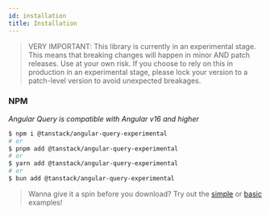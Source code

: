```yaml
---
id: installation
title: Installation
---
```


> VERY IMPORTANT: This library is currently in an experimental stage. This means that breaking changes will happen in minor AND patch releases. Use at your own risk. If you choose to rely on this in production in an experimental stage, please lock your version to a patch-level version to avoid unexpected breakages.

### NPM

_Angular Query is compatible with Angular v16 and higher_

```bash
$ npm i @tanstack/angular-query-experimental
# or
$ pnpm add @tanstack/angular-query-experimental
# or
$ yarn add @tanstack/angular-query-experimental
# or
$ bun add @tanstack/angular-query-experimental
```

> Wanna give it a spin before you download? Try out the [simple](../examples/simple) or [basic](../examples/basic) examples!
